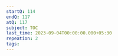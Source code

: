 ```yaml
---
startQ: 114
endQ: 117
atQ: 117
subject: TOC
last_time: 2023-09-04T00:00:00.000+05:30
repeation: 2
tags: 
---
```

